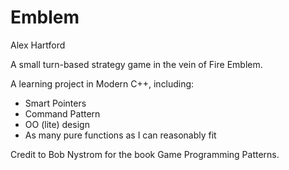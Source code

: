 # Emblem
Alex Hartford

A small turn-based strategy game in the vein of Fire Emblem.

A learning project in Modern C++, including:
- Smart Pointers
- Command Pattern
- OO (lite) design
- As many pure functions as I can reasonably fit

Credit to Bob Nystrom for the book Game Programming Patterns.
